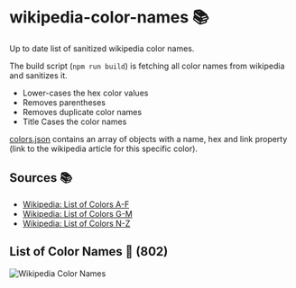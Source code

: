# wikipedia-color-names 📚

Up to date list of sanitized wikipedia color names.

The build script (`npm run build`) is fetching all color names 
from wikipedia and sanitizes it.

- Lower-cases the hex color values
- Removes parentheses
- Removes duplicate color names
- Title Cases the color names

[colors.json](colors.json) contains an array of objects with a name, hex and link property 
(link to the wikipedia article for this specific color).

## Sources 📚

- [Wikipedia: List of Colors A-F](https://en.wikipedia.org/wiki/List_of_colors:_A%E2%80%93F)
- [Wikipedia: List of Colors G-M](https://en.wikipedia.org/wiki/List_of_colors:_G%E2%80%93M)
- [Wikipedia: List of Colors N-Z](https://en.wikipedia.org/wiki/List_of_colors:_N%E2%80%93Z)

## List of Color Names 🔖 (**802**)

![Wikipedia Color Names](colors.svg "List of wikipedia colors")